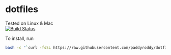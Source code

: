 # dotfiles

Tested on Linux & Mac  
[![Build Status](https://travis-ci.com/paddyroddy/dotfiles.svg?branch=master)](https://travis-ci.com/paddyroddy/dotfiles)

To install, run
```bash
bash -c "`curl -fsSL https://raw.githubusercontent.com/paddyroddy/dotfiles/master/install.sh`"
```
